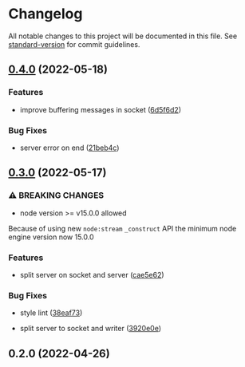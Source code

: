 # Changelog

All notable changes to this project will be documented in this file. See [standard-version](https://github.com/conventional-changelog/standard-version) for commit guidelines.

## [0.4.0](https://github.com/JerryCauser/udp-logger/compare/v0.3.0...v0.4.0) (2022-05-18)


### Features

* improve buffering messages in socket ([6d5f6d2](https://github.com/JerryCauser/udp-logger/commit/6d5f6d25c415f924514f0bbed11111c2d255dd38))


### Bug Fixes

* server error on end ([21beb4c](https://github.com/JerryCauser/udp-logger/commit/21beb4ca666ff6f47c850d8726d1dc71e2d93c35))

## [0.3.0](https://github.com/JerryCauser/udp-logger/compare/v0.2.0...v0.3.0) (2022-05-17)


### ⚠ BREAKING CHANGES

* node version >= v15.0.0 allowed

Because of using new `node:stream` `_construct` API the minimum node engine version now 15.0.0

### Features

* split server on socket and server ([cae5e62](https://github.com/JerryCauser/udp-logger/commit/cae5e62e294e6196f39431a8b5107a3ec1658814))


### Bug Fixes

* style lint ([38eaf73](https://github.com/JerryCauser/udp-logger/commit/38eaf7305f0c870e189bee0145c78ac780b10cd4))


* split server to socket and writer ([3920e0e](https://github.com/JerryCauser/udp-logger/commit/3920e0e06352aac182c3b6369d6b9a19bb2c5114))

## 0.2.0 (2022-04-26)
